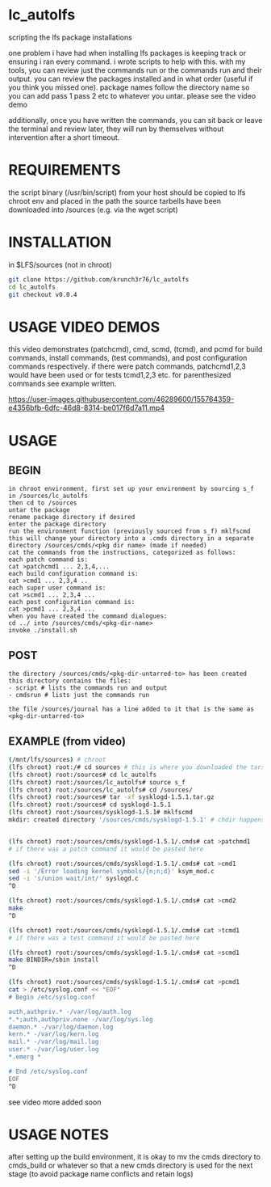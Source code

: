 # lc_autolfs
scripting the lfs package installations

one problem i have had when installing lfs packages is keeping track or ensuring i ran every command. i wrote scripts to help with this. with my tools, you can review just the commands run or the commands run and their output. you can review the packages installed and in what order (useful if you think you missed one). package names follow the directory name so you can add pass 1 pass 2 etc to whatever you untar. please see the video demo

additionally, once you have written the commands, you can sit back or leave the terminal and review later, they will run by themselves without intervention after a short timeout.

# REQUIREMENTS
the script binary (/usr/bin/script) from your host should be copied to lfs chroot env and placed in the path
the source tarbells have been downloaded into /sources (e.g. via the wget script)

# INSTALLATION
in $LFS/sources (not in chroot)
```bash
git clone https://github.com/krunch3r76/lc_autolfs
cd lc_autolfs
git checkout v0.0.4
```

# USAGE VIDEO DEMOS

this video demonstrates (patchcmd), cmd, scmd, (tcmd), and pcmd for build commands, install commands, (test commands), and post configuration commands respectively. if there were patch commands, patchcmd1,2,3 would have been used or for tests tcmd1,2,3 etc. for parenthesized commands see example written.

https://user-images.githubusercontent.com/46289600/155764359-e4356bfb-6dfc-46d8-8314-be017f6d7a11.mp4


# USAGE

## BEGIN
```
in chroot environment, first set up your environment by sourcing s_f in /sources/lc_autolfs
then cd to /sources
untar the package
rename package directory if desired
enter the package directory
run the environment function (previously sourced from s_f) mklfscmd
this will change your directory into a .cmds directory in a separate directory /sources/cmds/<pkg dir name> (made if needed)
cat the commands from the instructions, categorized as follows:
each patch command is:
cat >patchcmd1 ... 2,3,4,...
each build configuration command is:
cat >cmd1 ... 2,3,4 ..
each super user command is:
cat >scmd1 ... 2,3,4 ...
each post configuration command is:
cat >pcmd1 ... 2,3,4 ...
when you have created the command dialogues:
cd ../ into /sources/cmds/<pkg-dir-name>
invoke ./install.sh
```

## POST
```
the directory /sources/cmds/<pkg-dir-untarred-to> has been created
this directory contains the files:
- script # lists the commands run and output
- cmdsrun # lists just the commands run

the file /sources/journal has a line added to it that is the same as <pkg-dir-untarred-to>
```

## EXAMPLE (from video)
```bash
(/mnt/lfs/sources) # chroot
(lfs chroot) root:/# cd sources # this is where you downloaded the tars
(lfs chroot) root:/sources# cd lc_autolfs
(lfs chroot) root:/sources/lc_autolfs# source s_f
(lfs chroot) root:/sources/lc_autolfs# cd /sources/
(lfs chroot) root:/sources# tar -xf sysklogd-1.5.1.tar.gz
(lfs chroot) root:/sources# cd sysklogd-1.5.1
(lfs chroot) root:/sources/sysklogd-1.5.1# mklfscmd
mkdir: created directory '/sources/cmds/sysklogd-1.5.1' # chdir happens in the background


(lfs chroot) root:/sources/cmds/sysklogd-1.5.1/.cmds# cat >patchmd1
# if there was a patch command it would be pasted here

(lfs chroot) root:/sources/cmds/sysklogd-1.5.1/.cmds# cat >cmd1
sed -i '/Error loading kernel symbols/{n;n;d}' ksym_mod.c
sed -i 's/union wait/int/' syslogd.c
^D

(lfs chroot) root:/sources/cmds/sysklogd-1.5.1/.cmds# cat >cmd2
make
^D

(lfs chroot) root:/sources/cmds/sysklogd-1.5.1/.cmds# cat >tcmd1
# if there was a test command it would be pasted here

(lfs chroot) root:/sources/cmds/sysklogd-1.5.1/.cmds# cat >scmd1
make BINDIR=/sbin install
^D

(lfs chroot) root:/sources/cmds/sysklogd-1.5.1/.cmds# cat >pcmd1
cat > /etc/syslog.conf << "EOF"
# Begin /etc/syslog.conf

auth,authpriv.* -/var/log/auth.log
*.*;auth,authpriv.none -/var/log/sys.log
daemon.* -/var/log/daemon.log
kern.* -/var/log/kern.log
mail.* -/var/log/mail.log
user.* -/var/log/user.log
*.emerg *

# End /etc/syslog.conf
EOF
^D
```
see video more added soon


# USAGE NOTES
after setting up the build environment, it is okay to mv the cmds directory to cmds_build or whatever so that a new cmds directory is used for the next stage (to avoid package name conflicts and retain logs)




